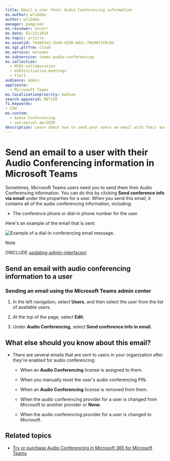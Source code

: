 ```yaml
---
title: Email a user their Audio Conferencing information
ms.author: wlibebe
author: wlibebe
manager: pamgreen
ms.reviewer: oscarr
ms.date: 02/22/2024
ms.topic: article
ms.assetid: 7440d3e2-1b49-4258-bd2c-79e9072f8c8d
ms.tgt.pltfrm: cloud
ms.service: msteams
ms.subservice: teams-audio-conferencing
ms.collection: 
  - M365-collaboration
  - m365initiative-meetings
  - Tier1
audience: Admin
appliesto: 
  - Microsoft Teams
ms.localizationpriority: medium
search.appverid: MET150
f1.keywords:
- CSH
ms.custom: 
  - Audio Conferencing
  - seo-marvel-apr2020
description: Learn about how to send your users an email with their audio conferencing information in Microsoft Teams.
---
```


# Send an email to a user with their Audio Conferencing information in Microsoft Teams

Sometimes, Microsoft Teams users need you to send them their Audio Conferencing information. You can do this by clicking **Send conference info via email** under the properties for a user. When you send this email, it contains all of the audio conferencing information, including:
  
- The conference phone or dial-in phone number for the user.

Here's an example of the email that is sent:

![Example of a dial-in conferencing email message.](media/teams-send-email-to-user-with-audio-conferencing-image1.png)

> [!NOTE]
> [!INCLUDE [updating-admin-interfaces](includes/updating-admin-interfaces.md)]
  
## Send an email with audio conferencing information to a user

### Sending an email using the Microsoft Teams admin center

1. In the left navigation, select **Users**, and then select the user from the list of available users.

2. At the top of the page, select **Edit**.

3. Under **Audio Conferencing**, select **Send conference info in email**.

## What else should you know about this email?

- There are several emails that are sent to users in your organization after they're enabled for audio conferencing:

  - When an **Audio Conferencing** license is assigned to them.

  - When you manually reset the user's audio conferencing PIN.

  - When an **Audio Conferencing** license is removed from them.

  - When the audio conferencing provider for a user is changed from Microsoft to another provider or **None**.

  - When the audio conferencing provider for a user is changed to Microsoft.
  
## Related topics

- [Try or purchase Audio Conferencing in Microsoft 365 for Microsoft Teams](try-or-purchase-audio-conferencing-in-office-365-for-teams.md)
